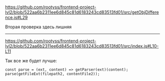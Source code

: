 https://github.com/rootyss/frontend-project-lvl2/blob/522aa6b2311ee6d845c81d6183243cd83513fd01/src/getObjDifference.js#L29

Вторая проверка здесь лишняя

_________________

https://github.com/rootyss/frontend-project-lvl2/blob/522aa6b2311ee6d845c81d6183243cd83513fd01/src/index.js#L10-L11

Так все же будет лучше:

```
const parse = (ext, content) => getParser(ext)(content);
parse(getFileExt(filepath2, contentFile2));
```
